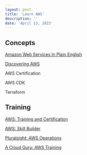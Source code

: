 ```yaml
---
layout: post
title: 'Learn AWS'
description: ''
date: 'April 13, 2023'
---
```


## Concepts

[Amazon Web Services In Plain English](https://expeditedsecurity.com/aws-in-plain-english/)

[Discovering AWS](https://adayinthelifeof.nl/2020/05/20/aws.html)

AWS Certification

AWS CDK

Terraform

## Training

[AWS: Training and Certification](https://aws.amazon.com/training/)

[AWS: Skill Builder](https://explore.skillbuilder.aws/learn)

[Pluralsight: AWS Operations](https://www.pluralsight.com/paths/aws-operations)

[A Cloud Guru: AWS Training](https://acloudguru.com/training-library/aws-cloud-training)
